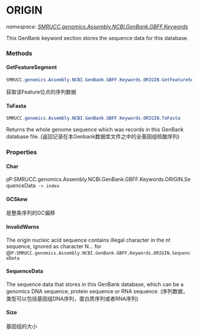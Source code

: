 ﻿# ORIGIN
_namespace: [SMRUCC.genomics.Assembly.NCBI.GenBank.GBFF.Keywords](./index.md)_

This GenBank keyword section stores the sequence data for this database.



### Methods

#### GetFeatureSegment
```csharp
SMRUCC.genomics.Assembly.NCBI.GenBank.GBFF.Keywords.ORIGIN.GetFeatureSegment(SMRUCC.genomics.Assembly.NCBI.GenBank.GBFF.Keywords.FEATURES.Feature)
```
获取该Feature位点的序列数据

#### ToFasta
```csharp
SMRUCC.genomics.Assembly.NCBI.GenBank.GBFF.Keywords.ORIGIN.ToFasta
```
Returns the whole genome sequence which was records in this GenBank database file.
 (返回记录在本Genbank数据库文件之中的全基因组核酸序列)


### Properties

#### Char
``@``P:SMRUCC.genomics.Assembly.NCBI.GenBank.GBFF.Keywords.ORIGIN.SequenceData`` -> index``
#### GCSkew
是整条序列的GC偏移
#### InvalidWarns
The origin nucleic acid sequence contains illegal character in the nt sequence, ignored as character N... 
 for @``P:SMRUCC.genomics.Assembly.NCBI.GenBank.GBFF.Keywords.ORIGIN.SequenceData``
#### SequenceData
The sequence data that stores in this GenBank database, which can be a genomics DNA sequence, protein sequence or RNA sequence.
 (序列数据，类型可以包括基因组DNA序列，蛋白质序列或者RNA序列)
#### Size
基因组的大小
